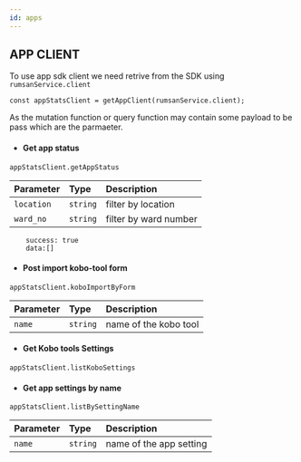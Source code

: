 ```yaml
---
id: apps
---
```


## APP CLIENT

To use app sdk client we need retrive from the SDK using `rumsanService.client`

```
const appStatsClient = getAppClient(rumsanService.client);

```

As the mutation function or query function may contain some payload to be pass which are the parmaeter.

- #### Get app status

```
appStatsClient.getAppStatus
```

| Parameter  | Type     | Description           |
| :--------- | :------- | :-------------------- |
| `location` | `string` | filter by location    |
| `ward_no`  | `string` | filter by ward number |

```
    success: true
    data:[]
```

- #### Post import kobo-tool form

```
appStatsClient.koboImportByForm
```

| Parameter | Type     | Description           |
| :-------- | :------- | :-------------------- |
| `name`    | `string` | name of the kobo tool |

- #### Get Kobo tools Settings

```
appStatsClient.listKoboSettings
```

- #### Get app settings by name

```
appStatsClient.listBySettingName
```

| Parameter | Type     | Description             |
| :-------- | :------- | :---------------------- |
| `name`    | `string` | name of the app setting |
